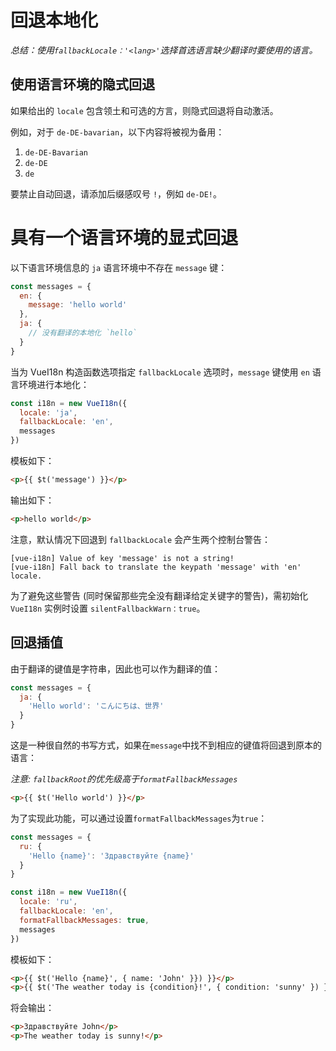 # 回退本地化

*总结：使用`fallbackLocale：'<lang>'`选择首选语言缺少翻译时要使用的语言。*

## 使用语言环境的隐式回退

如果给出的 `locale` 包含领土和可选的方言，则隐式回退将自动激活。

例如，对于 `de-DE-bavarian`，以下内容将被视为备用：
1. `de-DE-Bavarian`
2. `de-DE`
3. `de`

要禁止自动回退，请添加后缀感叹号 `!`，例如 `de-DE!`。

# 具有一个语言环境的显式回退

以下语言环境信息的 `ja` 语言环境中不存在 `message` 键：

```js
const messages = {
  en: {
    message: 'hello world'
  },
  ja: {
    // 没有翻译的本地化 `hello`
  }
}
```

当为 VueI18n 构造函数选项指定 `fallbackLocale` 选项时，`message` 键使用 `en` 语言环境进行本地化：

```js
const i18n = new VueI18n({
  locale: 'ja',
  fallbackLocale: 'en',
  messages
})
```

模板如下：

```html
<p>{{ $t('message') }}</p>
```

输出如下：

```html
<p>hello world</p>
```

注意，默认情况下回退到 `fallbackLocale` 会产生两个控制台警告：

```
[vue-i18n] Value of key 'message' is not a string!
[vue-i18n] Fall back to translate the keypath 'message' with 'en' locale.
```

为了避免这些警告 (同时保留那些完全没有翻译给定关键字的警告)，需初始化 `VueI18n` 实例时设置 `silentFallbackWarn：true`。

## 回退插值

由于翻译的键值是字符串，因此也可以作为翻译的值：

```javascript
const messages = {
  ja: {
    'Hello world': 'こんにちは、世界'
  }
}
```

这是一种很自然的书写方式，如果在`message`中找不到相应的键值将回退到原本的语言：

*注意: `fallbackRoot`的优先级高于`formatFallbackMessages`*

```html
<p>{{ $t('Hello world') }}</p>
```

为了实现此功能，可以通过设置`formatFallbackMessages`为`true`：

```javascript
const messages = {
  ru: {
    'Hello {name}': 'Здравствуйте {name}'
  }
}

const i18n = new VueI18n({
  locale: 'ru',
  fallbackLocale: 'en',
  formatFallbackMessages: true,
  messages
})
```

模板如下：

```html
<p>{{ $t('Hello {name}', { name: 'John' }}) }}</p>
<p>{{ $t('The weather today is {condition}!', { condition: 'sunny' }) }}</p>
```

将会输出：

```html
<p>Здравствуйте John</p>
<p>The weather today is sunny!</p>
```
